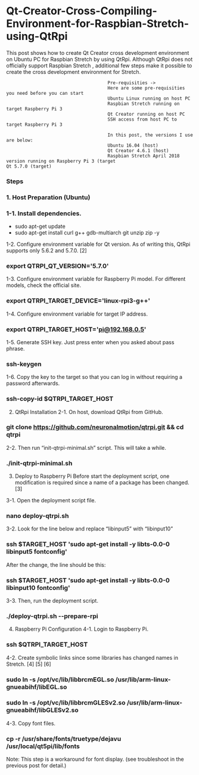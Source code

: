 # Qt-Creator-Cross-Compiling-Environment-for-Raspbian-Stretch-using-QtRpi
This post shows how to create Qt Creator cross development environment on Ubuntu PC for Raspbian Stretch by using QtRpi. Although QtRpi does not officially support Raspbian Stretch , additional few steps make it possible to create the cross development environment for Stretch. 

                                          Pre-requisities ->
                                          Here are some pre-requisities you need before you can start
                                          Ubuntu Linux running on host PC
                                          Raspbian Stretch running on target Raspberry Pi 3
                                          Qt Creator running on host PC
                                          SSH access from host PC to target Raspberry Pi 3
                                            
                                          In this post, the versions I use are below:
                                          Ubuntu 16.04 (host)
                                          Qt Creator 4.6.1 (host)
                                          Raspbian Stretch April 2018 version running on Raspberry Pi 3 (target                                                         Qt 5.7.0 (target)
                                              
### Steps
### 1. Host Preparation (Ubuntu)
### 1-1. Install dependencies.

* sudo apt-get update
* sudo apt-get install curl g++ gdb-multiarch git unzip zip -y

1-2. Configure environment variable for Qt version. As of writing this, QtRpi supports only 5.6.2 and 5.7.0. [2]

### export QTRPI_QT_VERSION='5.7.0'

1-3. Configure environment variable for Raspberry Pi model. For different models, check the official site.

### export QTRPI_TARGET_DEVICE='linux-rpi3-g++'

1-4. Configure environment variable for target IP address.

### export QTRPI_TARGET_HOST='pi@192.168.0.5'

1-5. Generate SSH key. Just press enter when you asked about pass phrase.

### ssh-keygen

1-6. Copy the key to the target so that you can log in without requiring a password afterwards.

### ssh-copy-id $QTRPI_TARGET_HOST
 

2. QtRpi Installation
2-1. On host, download QtRpi from GitHub.

### git clone https://github.com/neuronalmotion/qtrpi.git && cd qtrpi

2-2. Then run “init-qtrpi-minimal.sh” script. This will take a while.

### ./init-qtrpi-minimal.sh
 

3. Deploy to Raspberry Pi
Before start the deployment script, one modification is required since a name of a package has been changed. [3]

3-1. Open the deployment script file.


### nano deploy-qtrpi.sh

3-2. Look for the line below and replace “libinput5” with “libinput10”

### ssh $TARGET_HOST 'sudo apt-get install -y libts-0.0-0 libinput5 fontconfig'

After the change, the line should be this:

### ssh $TARGET_HOST 'sudo apt-get install -y libts-0.0-0 libinput10 fontconfig'

3-3. Then, run the deployment script.

### ./deploy-qtrpi.sh --prepare-rpi
 
4. Raspberry Pi Configuration
4-1. Login to Raspberry Pi.

### ssh $QTRPI_TARGET_HOST

4-2. Create symbolic links since some libraries has changed names in Stretch. [4] [5] [6]

### sudo ln -s /opt/vc/lib/libbrcmEGL.so /usr/lib/arm-linux-gnueabihf/libEGL.so
### sudo ln -s /opt/vc/lib/libbrcmGLESv2.so /usr/lib/arm-linux-gnueabihf/libGLESv2.so

4-3. Copy font files.

### cp -r /usr/share/fonts/truetype/dejavu /usr/local/qt5pi/lib/fonts
Note: This step is a workaround for font display. (see troubleshoot in the previous post for detail.)

